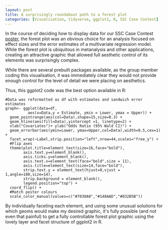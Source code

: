 ```yaml
---
layout: post
title: A surprisingly roundabout path to a forest plot 
categories: [Visualisation, tidyverse, ggplot2, R, SSC Case Contest]
---
```


In the course of deciding how to display data for our SSC Case Contest [poster](https://hana-dampf.github.io/SSC_Poster/), the forest plot was an obvious choice for an analysis focused on effect sizes and the error estimates of a multivariate regression model. While the forest plot is ubiquitous in metanalysis and other applications, creating an attractive graphic that allowed full aesthetic control of its elements was surprisingly complex.

While there are several prebuilt packages available, as the group member coding this visualisation, it was immediately clear they would not provide enough control for the level of detail we were placing on aesthetics.

Thus, this ggplot2 code was the best option available in R:

```
#Data was reformatted as df with estimates and sandwich error estimates
graph<- ggplot(data=df,
          aes(x=Data,y = Estimate, ymin = Lower, ymax = Upper)) +
  geom_pointrange(aes(col=Data),shape=15,size=0.3) +
  geom_hline(aes(fill=Data),yintercept =1, linetype=2) +
  xlab("Covariates")+ ylab("Odds Ratio (95% Wald CI)") +
  geom_errorbar(aes(ymin=Lower, ymax=Upper,col=Data),width=0.5,cex=1) +
  facet_wrap(~Label,strip.position="left",nrow=44,scales="free_y") +
  #Flip axes
  theme(plot.title=element_text(size=16,face="bold"),
        axis.text.y=element_blank(),
        axis.ticks.y=element_blank(),
        axis.text.x=element_text(face="bold",size = 11),
        axis.title=element_text(size=14,face="bold"),
        strip.text.y = element_text(hjust=0,vjust = 1,angle=180,size=14),
        strip.background = element_blank(),
        legend.position="top") +
  coord_flip() +
  #Match poster colours
  scale_color_manual(values=c("#7030A0","#148AAD","#032B5B"))
  ```
  
  By individually faceting each element, and using some unusual solutions for which geoms would make my desired graphic, it's fully possible (and not even that painful) to get a fully controllable forest plot graphic using the lovely layer and facet structure of ggplot2 in R.
